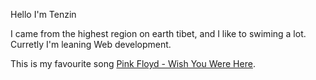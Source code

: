 Hello I'm Tenzin 

I came from the highest region on earth tibet, and I like to swiming a lot. Curretly I'm leaning Web development.

This is my favourite song [Pink Floyd - Wish You Were Here](https://youtu.be/IXdNnw99-Ic).